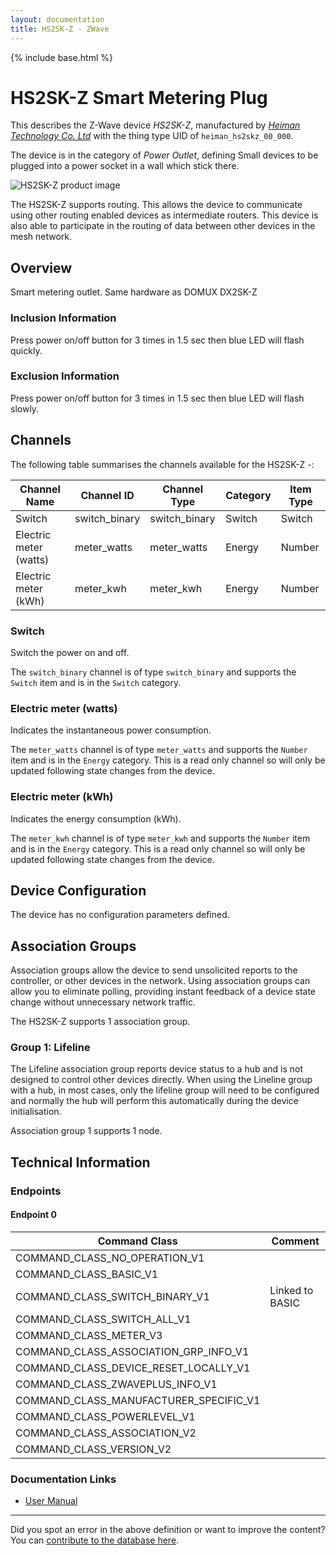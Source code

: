 ```yaml
---
layout: documentation
title: HS2SK-Z - ZWave
---
```


{% include base.html %}

# HS2SK-Z Smart Metering Plug
This describes the Z-Wave device *HS2SK-Z*, manufactured by *[Heiman Technology Co. Ltd](http://www.heimantech.com/)* with the thing type UID of ```heiman_hs2skz_00_000```.

The device is in the category of *Power Outlet*, defining Small devices to be plugged into a power socket in a wall which stick there.

![HS2SK-Z product image](https://www.cd-jackson.com/zwave_device_uploads/549/549_default.jpg)


The HS2SK-Z supports routing. This allows the device to communicate using other routing enabled devices as intermediate routers.  This device is also able to participate in the routing of data between other devices in the mesh network.

## Overview

Smart metering outlet. Same hardware as DOMUX DX2SK-Z

### Inclusion Information

Press power on/off button for 3 times in 1.5 sec then blue LED will flash quickly.

### Exclusion Information

Press power on/off button for 3 times in 1.5 sec then blue LED will flash slowly.

## Channels

The following table summarises the channels available for the HS2SK-Z -:

| Channel Name | Channel ID | Channel Type | Category | Item Type |
|--------------|------------|--------------|----------|-----------|
| Switch | switch_binary | switch_binary | Switch | Switch | 
| Electric meter (watts) | meter_watts | meter_watts | Energy | Number | 
| Electric meter (kWh) | meter_kwh | meter_kwh | Energy | Number | 

### Switch
Switch the power on and off.

The ```switch_binary``` channel is of type ```switch_binary``` and supports the ```Switch``` item and is in the ```Switch``` category.

### Electric meter (watts)
Indicates the instantaneous power consumption.

The ```meter_watts``` channel is of type ```meter_watts``` and supports the ```Number``` item and is in the ```Energy``` category. This is a read only channel so will only be updated following state changes from the device.

### Electric meter (kWh)
Indicates the energy consumption (kWh).

The ```meter_kwh``` channel is of type ```meter_kwh``` and supports the ```Number``` item and is in the ```Energy``` category. This is a read only channel so will only be updated following state changes from the device.



## Device Configuration

The device has no configuration parameters defined.

## Association Groups

Association groups allow the device to send unsolicited reports to the controller, or other devices in the network. Using association groups can allow you to eliminate polling, providing instant feedback of a device state change without unnecessary network traffic.

The HS2SK-Z supports 1 association group.

### Group 1: Lifeline

The Lifeline association group reports device status to a hub and is not designed to control other devices directly. When using the Lineline group with a hub, in most cases, only the lifeline group will need to be configured and normally the hub will perform this automatically during the device initialisation.

Association group 1 supports 1 node.

## Technical Information

### Endpoints

#### Endpoint 0

| Command Class | Comment |
|---------------|---------|
| COMMAND_CLASS_NO_OPERATION_V1| |
| COMMAND_CLASS_BASIC_V1| |
| COMMAND_CLASS_SWITCH_BINARY_V1| Linked to BASIC|
| COMMAND_CLASS_SWITCH_ALL_V1| |
| COMMAND_CLASS_METER_V3| |
| COMMAND_CLASS_ASSOCIATION_GRP_INFO_V1| |
| COMMAND_CLASS_DEVICE_RESET_LOCALLY_V1| |
| COMMAND_CLASS_ZWAVEPLUS_INFO_V1| |
| COMMAND_CLASS_MANUFACTURER_SPECIFIC_V1| |
| COMMAND_CLASS_POWERLEVEL_V1| |
| COMMAND_CLASS_ASSOCIATION_V2| |
| COMMAND_CLASS_VERSION_V2| |

### Documentation Links

* [User Manual](https://www.cd-jackson.com/zwave_device_uploads/549/HS2SK-Z-documentation.pdf)

---

Did you spot an error in the above definition or want to improve the content?
You can [contribute to the database here](http://www.cd-jackson.com/index.php/zwave/zwave-device-database/zwave-device-list/devicesummary/549).
